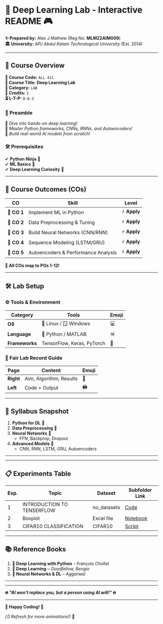 # 🚀 Deep Learning Lab - Interactive README 🎮  

**✨ Prepared by:** Alex J Mathew (Reg No: **MLM22AIM009**)  
**🏛️ University:** *APJ Abdul Kalam Technological University* (Est. 2014)  

---

## 🌟 Course Overview  
**📌 Course Code:** `ALL 411`  
**🎯 Course Title:** **Deep Learning Lab**  
**🔬 Category:** `LAB`  
**💎 Credits:** `2`  
**⏳ L-T-P:** `0-0-3`  

### 🎯 Preamble  
🔹 *Dive into hands-on deep learning!*  
🔹 *Master Python frameworks, CNNs, RNNs, and Autoencoders!*  
🔹 *Build real-world AI models from scratch!*  

### 🛠️ Prerequisites  
✔ **Python Ninja** 🐍  
✔ **ML Basics** 🧠  
✔ **Deep Learning Curiosity** 🤖  

---

## 🎯 Course Outcomes (COs)  
| CO | Skill | Level |
|----|-------|-------|
| 🎯 **CO 1** | Implement ML in Python | ⚡ **Apply** |
| 🎯 **CO 2** | Data Preprocessing & Tuning | ⚡ **Apply** |
| 🎯 **CO 3** | Build Neural Networks (CNN/RNN) | ⚡ **Apply** |
| 🎯 **CO 4** | Sequence Modeling (LSTM/GRU) | ⚡ **Apply** |
| 🎯 **CO 5** | Autoencoders & Performance Analysis | ⚡ **Apply** |

**🔗 All COs map to POs 1-12!**  

---



## 🛠️ **Lab Setup**  
### ⚙️ Tools & Environment  
| Category | Tools | Emoji |
|----------|-------|-------|
| **OS** | 🐧 Linux / 🪟 Windows | 💻 |
| **Language** | 🐍 Python / MATLAB | 📊 |
| **Frameworks** | TensorFlow, Keras, PyTorch | 🤖 |  

### 📔 **Fair Lab Record Guide**  
| Page | Content | Emoji |
|------|---------|-------|
| **Right** | Aim, Algorithm, Results | 📝 |
| **Left** | Code + Output | 🖨️ |

---

## 📜 **Syllabus Snapshot**  
1. **Python for DL** 🐍  
2. **Data Preprocessing** 🧹  
3. **Neural Networks** 🧠  
   - FFN, Backprop, Dropout  
4. **Advanced Models** 🚀  
   - CNN, RNN, LSTM, GRU, Autoencoders  

---

---

## 📋 Experiments Table  
| Exp. | Topic | Dataset | Subfolder Link |  
|------|-------|---------|----------------|  
| 1 | INTRODUCTION TO TENSERFLOW | no_datasets | [Code](./notebooks/exp1_linear_regression.ipynb) |  
| 2 | Boxplot | Excel file | [Notebook](./notebooks/exp2_cnn_mnist.ipynb) |  
| 3 | CIFAR10 CLASSIFICATION | CIFAR10 | [Script](./scripts/exp3_lstm_imdb.py) |  


---

## 📚 **Reference Books**  
1. **📖 Deep Learning with Python** – *François Chollet*  
2. **📖 Deep Learning** – *Goodfellow, Bengio*  
3. **📖 Neural Networks & DL** – *Aggarwal*  

---



---

**🔥 *"AI won't replace you, but a person using AI will!"* 🔥**  

---

**🎉 Happy Coding! 🎉**  

*(🔃 Refresh for more animations!)* 🚀
